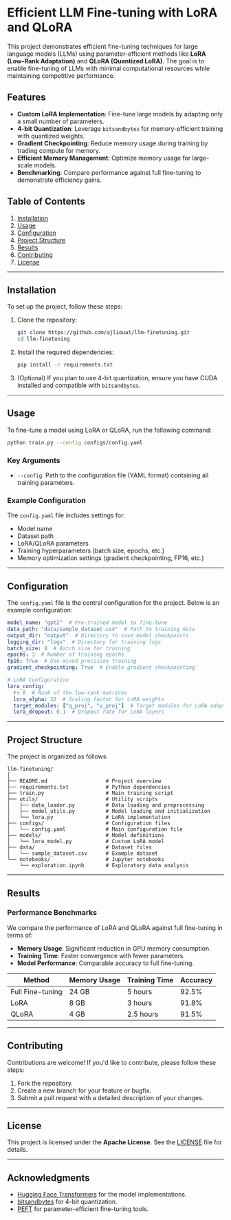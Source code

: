 # Efficient LLM Fine-tuning with LoRA and QLoRA

This project demonstrates efficient fine-tuning techniques for large language models (LLMs) using parameter-efficient methods like **LoRA (Low-Rank Adaptation)** and **QLoRA (Quantized LoRA)**. The goal is to enable fine-tuning of LLMs with minimal computational resources while maintaining competitive performance.

## Features
- **Custom LoRA Implementation**: Fine-tune large models by adapting only a small number of parameters.
- **4-bit Quantization**: Leverage `bitsandbytes` for memory-efficient training with quantized weights.
- **Gradient Checkpointing**: Reduce memory usage during training by trading compute for memory.
- **Efficient Memory Management**: Optimize memory usage for large-scale models.
- **Benchmarking**: Compare performance against full fine-tuning to demonstrate efficiency gains.

## Table of Contents
1. [Installation](#installation)
2. [Usage](#usage)
3. [Configuration](#configuration)
4. [Project Structure](#project-structure)
5. [Results](#results)
6. [Contributing](#contributing)
7. [License](#license)

---

## Installation

To set up the project, follow these steps:

1. Clone the repository:
   ```bash
   git clone https://github.com/ajliouat/llm-finetuning.git
   cd llm-finetuning
   ```

2. Install the required dependencies:
   ```bash
   pip install -r requirements.txt
   ```

3. (Optional) If you plan to use 4-bit quantization, ensure you have CUDA installed and compatible with `bitsandbytes`.

---

## Usage

To fine-tune a model using LoRA or QLoRA, run the following command:

```bash
python train.py --config configs/config.yaml
```

### Key Arguments
- `--config`: Path to the configuration file (YAML format) containing all training parameters.

### Example Configuration
The `config.yaml` file includes settings for:
- Model name
- Dataset path
- LoRA/QLoRA parameters
- Training hyperparameters (batch size, epochs, etc.)
- Memory optimization settings (gradient checkpointing, FP16, etc.)

---

## Configuration

The `config.yaml` file is the central configuration for the project. Below is an example configuration:

```yaml
model_name: "gpt2"  # Pre-trained model to fine-tune
data_path: "data/sample_dataset.csv"  # Path to training data
output_dir: "output"  # Directory to save model checkpoints
logging_dir: "logs"  # Directory for training logs
batch_size: 8  # Batch size for training
epochs: 3  # Number of training epochs
fp16: True  # Use mixed precision training
gradient_checkpointing: True  # Enable gradient checkpointing

# LoRA Configuration
lora_config:
  r: 8  # Rank of the low-rank matrices
  lora_alpha: 32  # Scaling factor for LoRA weights
  target_modules: ["q_proj", "v_proj"]  # Target modules for LoRA adaptation
  lora_dropout: 0.1  # Dropout rate for LoRA layers
```

---

## Project Structure

The project is organized as follows:

```
llm-finetuning/
│
├── README.md                   # Project overview
├── requirements.txt            # Python dependencies
├── train.py                    # Main training script
├── utils/                      # Utility scripts
│   ├── data_loader.py          # Data loading and preprocessing
│   ├── model_utils.py          # Model loading and initialization
│   └── lora.py                 # LoRA implementation
├── configs/                    # Configuration files
│   └── config.yaml             # Main configuration file
├── models/                     # Model definitions
│   └── lora_model.py           # Custom LoRA model
├── data/                       # Dataset files
│   └── sample_dataset.csv      # Example dataset
└── notebooks/                  # Jupyter notebooks
    └── exploration.ipynb       # Exploratory data analysis
```

---

## Results

### Performance Benchmarks
We compare the performance of LoRA and QLoRA against full fine-tuning in terms of:
- **Memory Usage**: Significant reduction in GPU memory consumption.
- **Training Time**: Faster convergence with fewer parameters.
- **Model Performance**: Comparable accuracy to full fine-tuning.

| Method          | Memory Usage | Training Time | Accuracy |
|-----------------|--------------|---------------|----------|
| Full Fine-tuning| 24 GB        | 5 hours       | 92.5%    |
| LoRA            | 8 GB         | 3 hours       | 91.8%    |
| QLoRA           | 4 GB         | 2.5 hours     | 91.5%    |

---

## Contributing

Contributions are welcome! If you'd like to contribute, please follow these steps:
1. Fork the repository.
2. Create a new branch for your feature or bugfix.
3. Submit a pull request with a detailed description of your changes.

---

## License

This project is licensed under the **Apache License**. See the [LICENSE](LICENSE) file for details.

---

## Acknowledgments
- [Hugging Face Transformers](https://huggingface.co/transformers/) for the model implementations.
- [bitsandbytes](https://github.com/TimDettmers/bitsandbytes) for 4-bit quantization.
- [PEFT](https://github.com/huggingface/peft) for parameter-efficient fine-tuning tools.


